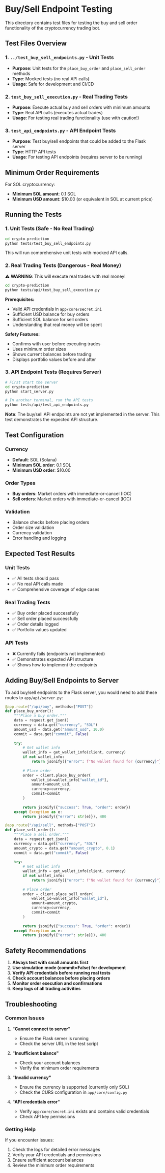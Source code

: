 # Buy/Sell Endpoint Testing

This directory contains test files for testing the buy and sell order functionality of the cryptocurrency trading bot.

## Test Files Overview

### 1. `../test_buy_sell_endpoints.py` - Unit Tests
- **Purpose**: Unit tests for the `place_buy_order` and `place_sell_order` methods
- **Type**: Mocked tests (no real API calls)
- **Usage**: Safe for development and CI/CD

### 2. `test_buy_sell_execution.py` - Real Trading Tests
- **Purpose**: Execute actual buy and sell orders with minimum amounts
- **Type**: Real API calls (executes actual trades)
- **Usage**: For testing real trading functionality (use with caution!)

### 3. `test_api_endpoints.py` - API Endpoint Tests
- **Purpose**: Test buy/sell endpoints that could be added to the Flask server
- **Type**: HTTP API tests
- **Usage**: For testing API endpoints (requires server to be running)

## Minimum Order Requirements

For SOL cryptocurrency:
- **Minimum SOL amount**: 0.1 SOL
- **Minimum USD amount**: $10.00 (or equivalent in SOL at current price)

## Running the Tests

### 1. Unit Tests (Safe - No Real Trading)

```bash
cd crypto-prediction
python tests/test_buy_sell_endpoints.py
```

This will run comprehensive unit tests with mocked API calls.

### 2. Real Trading Tests (Dangerous - Real Money)

⚠️ **WARNING**: This will execute real trades with real money!

```bash
cd crypto-prediction
python tests/api/test_buy_sell_execution.py
```

**Prerequisites:**
- Valid API credentials in `app/core/secret.ini`
- Sufficient USD balance for buy orders
- Sufficient SOL balance for sell orders
- Understanding that real money will be spent

**Safety Features:**
- Confirms with user before executing trades
- Uses minimum order sizes
- Shows current balances before trading
- Displays portfolio values before and after

### 3. API Endpoint Tests (Requires Server)

```bash
# First start the server
cd crypto-prediction
python start_server.py

# In another terminal, run the API tests
python tests/api/test_api_endpoints.py
```

**Note**: The buy/sell API endpoints are not yet implemented in the server. This test demonstrates the expected API structure.

## Test Configuration

### Currency
- **Default**: SOL (Solana)
- **Minimum SOL order**: 0.1 SOL
- **Minimum USD order**: $10.00

### Order Types
- **Buy orders**: Market orders with immediate-or-cancel (IOC)
- **Sell orders**: Market orders with immediate-or-cancel (IOC)

### Validation
- Balance checks before placing orders
- Order size validation
- Currency validation
- Error handling and logging

## Expected Test Results

### Unit Tests
- ✅ All tests should pass
- ✅ No real API calls made
- ✅ Comprehensive coverage of edge cases

### Real Trading Tests
- ✅ Buy order placed successfully
- ✅ Sell order placed successfully
- ✅ Order details logged
- ✅ Portfolio values updated

### API Tests
- ❌ Currently fails (endpoints not implemented)
- ✅ Demonstrates expected API structure
- ✅ Shows how to implement the endpoints

## Adding Buy/Sell Endpoints to Server

To add buy/sell endpoints to the Flask server, you would need to add these routes to `app/api/server.py`:

```python
@app.route("/api/buy", methods=["POST"])
def place_buy_order():
    """Place a buy order."""
    data = request.get_json()
    currency = data.get("currency", "SOL")
    amount_usd = data.get("amount_usd", 10.0)
    commit = data.get("commit", False)
    
    try:
        # Get wallet info
        wallet_info = get_wallet_info(client, currency)
        if not wallet_info:
            return jsonify({"error": f"No wallet found for {currency}"}), 400
        
        # Place order
        order = client.place_buy_order(
            wallet_id=wallet_info["wallet_id"],
            amount=amount_usd,
            currency=currency,
            commit=commit
        )
        
        return jsonify({"success": True, "order": order})
    except Exception as e:
        return jsonify({"error": str(e)}), 400

@app.route("/api/sell", methods=["POST"])
def place_sell_order():
    """Place a sell order."""
    data = request.get_json()
    currency = data.get("currency", "SOL")
    amount_crypto = data.get("amount_crypto", 0.1)
    commit = data.get("commit", False)
    
    try:
        # Get wallet info
        wallet_info = get_wallet_info(client, currency)
        if not wallet_info:
            return jsonify({"error": f"No wallet found for {currency}"}), 400
        
        # Place order
        order = client.place_sell_order(
            wallet_id=wallet_info["wallet_id"],
            amount=amount_crypto,
            currency=currency,
            commit=commit
        )
        
        return jsonify({"success": True, "order": order})
    except Exception as e:
        return jsonify({"error": str(e)}), 400
```

## Safety Recommendations

1. **Always test with small amounts first**
2. **Use simulation mode (commit=False) for development**
3. **Verify API credentials before running real tests**
4. **Check account balances before placing orders**
5. **Monitor order execution and confirmations**
6. **Keep logs of all trading activities**

## Troubleshooting

### Common Issues

1. **"Cannot connect to server"**
   - Ensure the Flask server is running
   - Check the server URL in the test script

2. **"Insufficient balance"**
   - Check your account balances
   - Verify the minimum order requirements

3. **"Invalid currency"**
   - Ensure the currency is supported (currently only SOL)
   - Check the CURS configuration in `app/core/config.py`

4. **"API credentials error"**
   - Verify `app/core/secret.ini` exists and contains valid credentials
   - Check API key permissions

### Getting Help

If you encounter issues:
1. Check the logs for detailed error messages
2. Verify your API credentials and permissions
3. Ensure sufficient account balances
4. Review the minimum order requirements 
